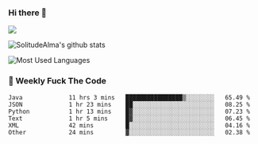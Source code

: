 ### Hi there 👋

<p>
  <a href="https://count.getloli.com/"><img src="https://count.getloli.com/get/@:solitudealma"></a>
</p>

![SolitudeAlma's github stats](https://github-readme-stats.vercel.app/api?username=solitudealma&show_icons=true&theme=radical)

![Most Used Languages](https://github-readme-stats.vercel.app/api/top-langs/?username=solitudealma&layout=compact&hide_border=true&theme=dark)
<!-- ![visitors](https://visitor-badge.glitch.me/badge?page_id=solitudealma.solitudealma.id) -->


### :dart: Weekly Fuck The Code

<!--START_SECTION:waka-->

```text
Java             11 hrs 3 mins   ████████████████▒░░░░░░░░   65.49 %
JSON             1 hr 23 mins    ██░░░░░░░░░░░░░░░░░░░░░░░   08.25 %
Python           1 hr 13 mins    █▓░░░░░░░░░░░░░░░░░░░░░░░   07.23 %
Text             1 hr 5 mins     █▓░░░░░░░░░░░░░░░░░░░░░░░   06.45 %
XML              42 mins         █░░░░░░░░░░░░░░░░░░░░░░░░   04.16 %
Other            24 mins         ▓░░░░░░░░░░░░░░░░░░░░░░░░   02.38 %
```

<!--END_SECTION:waka-->
